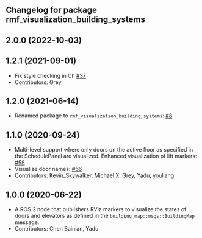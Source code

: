 ## Changelog for package rmf_visualization_building_systems

2.0.0 (2022-10-03)
------------------

1.2.1 (2021-09-01)
------------------
* Fix style checking in CI: [#37](https://github.com/open-rmf/rmf_visualization/pull/37)
* Contributors: Grey

1.2.0 (2021-06-14)
------------------
* Renamed package to `rmf_visualization_building_systems`: [#8](https://github.com/open-rmf/rmf_visualization/pull/8)

1.1.0 (2020-09-24)
------------------
* Multi-level support where only doors on the active floor as specified in the SchedulePanel are visualized. Enhanced visualization of lift markers: [#58](https://github.com/osrf/rmf_schedule_visualizer/pull/58)
* Visualize door names: [#66](https://github.com/osrf/rmf_schedule_visualizer/pull/66)
* Contributors: Kevin_Skywalker, Michael X. Grey, Yadu, youliang

1.0.0 (2020-06-22)
------------------
* A ROS 2 node that publishers RViz markers to visualize the states of doors and elevators as defined in the `building_map::msgs::BuildingMap` message.
* Contributors: Chen Bainian, Yadu

